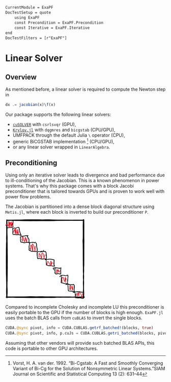 ```@meta
CurrentModule = ExaPF
DocTestSetup = quote
    using ExaPF
    const Precondition = ExaPF.Precondition
    const Iterative = ExaPF.Iterative
end
DocTestFilters = [r"ExaPF"]
```
# Linear Solver

## Overview

As mentioned before, a linear solver is required to compute the Newton step in

```julia
dx .= jacobian(x)\f(x)
```

Our package supports the following linear solvers:

* [`cuSOLVER`](https://docs.nvidia.com/cuda/cusolver/index.html) with `csrlsvqr` (GPU),
* [`Krylov.jl`](https://github.com/JuliaSmoothOptimizers/Krylov.jl) with `dqgmres` and `bicgstab` (CPU/GPU),
* UMFPACK through the default Julia `\` operator (CPU),
* generic BiCGSTAB implementation [^Vorst1992] \(CPU/GPU\),
* or any linear solver wrapped in `LinearAlgebra`.


## Preconditioning

Using only an iterative solver leads to divergence and bad performance due to
ill-conditioning of the Jacobian. This is a known phenomenon in power
systems. That's why this package comes with a block Jacobi preconditioner
that is tailored towards GPUs and is proven to work well with power flow
problems.

The Jacobian is partitioned into a dense block diagonal structure using `Metis.jl`, where each block is inverted to build our preconditioner `P`.

![Dense block Jacobi preconditioner \label{fig:preconditioner}](../figures/gpublocks.png)

Compared to incomplete Cholesky and incomplete LU this preconditioner is easily portable to the GPU if the number of blocks is high enough. `ExaPF.jl` uses the batch BLAS calls from `cuBLAS` to invert the single blocks.

```julia
CUDA.@sync pivot, info = CUDA.CUBLAS.getrf_batched!(blocks, true)
CUDA.@sync pivot, info, p.cuJs = CUDA.CUBLAS.getri_batched(blocks, pivot)
```

Assuming that other vendors will provide such batched BLAS APIs, this code is portable to other GPU architectures.

[^Vorst1992]:
    Vorst, H. A. van der. 1992. “Bi-Cgstab: A Fast and Smoothly Converging Variant of Bi-Cg for the Solution of Nonsymmetric Linear Systems.”SIAM Journal on Scientific and Statistical Computing 13 (2): 631–44
